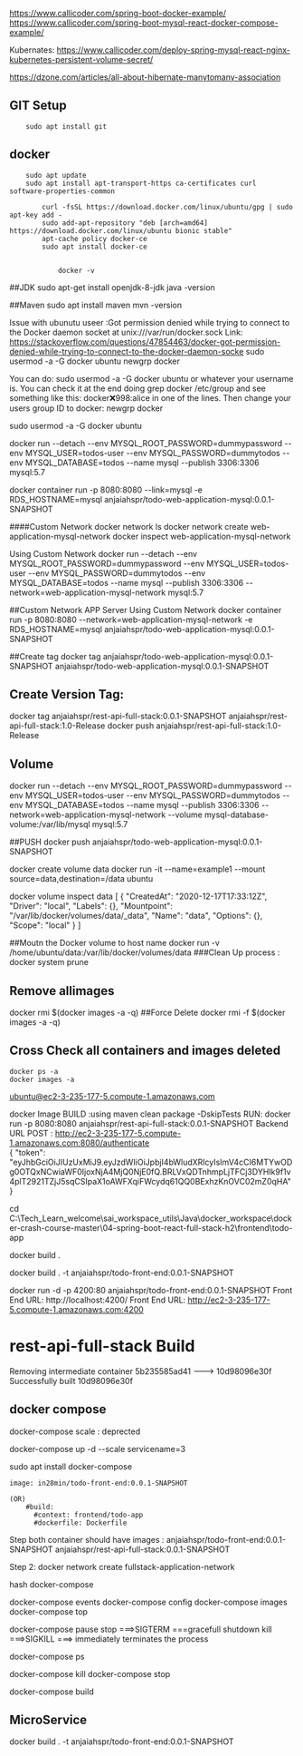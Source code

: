 
https://www.callicoder.com/spring-boot-docker-example/
https://www.callicoder.com/spring-boot-mysql-react-docker-compose-example/


Kubernates:
https://www.callicoder.com/deploy-spring-mysql-react-nginx-kubernetes-persistent-volume-secret/


https://dzone.com/articles/all-about-hibernate-manytomany-association
 
 
## GIT Setup 
		sudo apt install git
 
 
## docker  
		sudo apt update
		sudo apt install apt-transport-https ca-certificates curl software-properties-common

			curl -fsSL https://download.docker.com/linux/ubuntu/gpg | sudo apt-key add -
			sudo add-apt-repository "deb [arch=amd64] https://download.docker.com/linux/ubuntu bionic stable"
			apt-cache policy docker-ce
			sudo apt install docker-ce


				docker -v 


##JDK 
		sudo apt-get install openjdk-8-jdk
		java -version 

##Maven 
	sudo apt install maven
	mvn -version


Issue with ubunutu useer :Got permission denied while trying to connect to the Docker daemon socket at unix:///var/run/docker.sock
Link: https://stackoverflow.com/questions/47854463/docker-got-permission-denied-while-trying-to-connect-to-the-docker-daemon-socke
sudo usermod -a -G docker ubuntu
newgrp docker

You can do:
sudo usermod -a -G docker ubuntu
or whatever your username is.
You can check it at the end doing grep docker /etc/group and see something like this:
docker:x:998:alice
in one of the lines.
Then change your users group ID to docker:
newgrp docker

sudo usermod -a -G docker ubuntu

docker run --detach --env MYSQL_ROOT_PASSWORD=dummypassword --env MYSQL_USER=todos-user --env MYSQL_PASSWORD=dummytodos --env MYSQL_DATABASE=todos --name mysql --publish 3306:3306 mysql:5.7


docker container run -p 8080:8080 --link=mysql -e RDS_HOSTNAME=mysql  anjaiahspr/todo-web-application-mysql:0.0.1-SNAPSHOT


####Custom Network
docker network ls
docker network create web-application-mysql-network
docker inspect web-application-mysql-network

Using Custom Network
docker run --detach --env MYSQL_ROOT_PASSWORD=dummypassword --env MYSQL_USER=todos-user --env MYSQL_PASSWORD=dummytodos --env MYSQL_DATABASE=todos --name mysql --publish 3306:3306 --network=web-application-mysql-network mysql:5.7


##Custom Network
APP Server Using Custom Network 
docker container run -p 8080:8080 --network=web-application-mysql-network -e RDS_HOSTNAME=mysql  anjaiahspr/todo-web-application-mysql:0.0.1-SNAPSHOT

##Create tag 
docker tag anjaiahspr/todo-web-application-mysql:0.0.1-SNAPSHOT anjaiahspr/todo-web-application-mysql:0.0.1-SNAPSHOT

## Create Version Tag:
docker tag anjaiahspr/rest-api-full-stack:0.0.1-SNAPSHOT anjaiahspr/rest-api-full-stack:1.0-Release
docker push anjaiahspr/rest-api-full-stack:1.0-Release


## Volume 
docker run --detach --env MYSQL_ROOT_PASSWORD=dummypassword --env MYSQL_USER=todos-user --env MYSQL_PASSWORD=dummytodos --env MYSQL_DATABASE=todos --name mysql --publish 3306:3306 --network=web-application-mysql-network --volume mysql-database-volume:/var/lib/mysql  mysql:5.7

##PUSH 
docker push anjaiahspr/todo-web-application-mysql:0.0.1-SNAPSHOT



docker create volume data 
docker run -it --name=example1 --mount source=data,destination=/data ubuntu

docker volume inspect data
  [
    {
        "CreatedAt": "2020-12-17T17:33:12Z",
        "Driver": "local",
        "Labels": {},
        "Mountpoint": "/var/lib/docker/volumes/data/_data",
        "Name": "data",
        "Options": {},
        "Scope": "local"
    }
]


##Moutn the Docker volume to host name 
docker run -v /home/ubuntu/data:/var/lib/docker/volumes/data
###Clean Up process :
 docker system prune
  ## Remove allimages 
  docker rmi $(docker images -a -q)
  ##Force Delete
  docker rmi -f $(docker images -a -q)
## Cross Check all containers and images deleted
	docker ps -a
	docker images -a


ubuntu@ec2-3-235-177-5.compute-1.amazonaws.com

docker Image BUILD :using maven clean package -DskipTests
RUN: docker run -p 8080:8080 anjaiahspr/rest-api-full-stack:0.0.1-SNAPSHOT
Backend URL POST : http://ec2-3-235-177-5.compute-1.amazonaws.com:8080/authenticate  
{
    "token": "eyJhbGciOiJIUzUxMiJ9.eyJzdWIiOiJpbjI4bWludXRlcyIsImV4cCI6MTYwODg0OTQxNCwiaWF0IjoxNjA4MjQ0NjE0fQ.BRLVxQDTnhmpLjTFCj3DYHIk9f1v4plT2921TZjJ5sqCSIpaX1oAWFXqiFWcydq61QQ0BExhzKnOVC02mZ0qHA"
}

  
cd C:\Tech_Learn_welcome\sai_workspace_utils\Java\docker_workspace\docker-crash-course-master\04-spring-boot-react-full-stack-h2\frontend\todo-app

docker build .  

docker build . -t anjaiahspr/todo-front-end:0.0.1-SNAPSHOT

docker run -d -p 4200:80 anjaiahspr/todo-front-end:0.0.1-SNAPSHOT
Front End URL:  http://localhost:4200/ 
Front End URL: http://ec2-3-235-177-5.compute-1.amazonaws.com:4200



# rest-api-full-stack Build 
Removing intermediate container 5b235585ad41
 ---> 10d98096e30f
Successfully built 10d98096e30f




## docker compose 

docker-compose scale : deprected 

docker-compose up -d --scale servicename=3

sudo apt  install docker-compose

	image: in28min/todo-front-end:0.0.1-SNAPSHOT

	(OR) 
		#build:
		  #context: frontend/todo-app
		  #dockerfile: Dockerfile

Step both container should have images :
anjaiahspr/todo-front-end:0.0.1-SNAPSHOT
anjaiahspr/rest-api-full-stack:0.0.1-SNAPSHOT


Step 2:
docker network create fullstack-application-network


hash docker-compose
 

docker-compose events
docker-compose config
docker-compose images
docker-compose top

docker-compose pause
stop ===>SIGTERM ===gracefull shutdown
kill ===>SIGKILL ===> immediately terminates the process 

docker-compose ps

docker-compose kill
docker-compose stop 

docker-compose build 



## MicroService 
docker build . -t anjaiahspr/todo-front-end:0.0.1-SNAPSHOT
